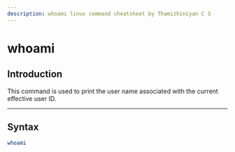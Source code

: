 ```yaml
---
description: whoami linux command cheatsheet by Thamizhiniyan C S
---
```


# whoami

## Introduction

This command is used to print the user name associated with the current effective user ID.

***

## Syntax

```bash
whoami
```
